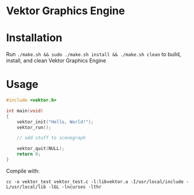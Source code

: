 Vektor Graphics Engine
==============

Installation
==============

Run `./make.sh && sudo ./make.sh install && ./make.sh clean` to build, install, and clean Vektor Graphics Engine

Usage
==============
```C
#include <vektor.h>

int main(void)
{
	vektor_init("Hello, World!");
	vektor_run();

	// add stuff to scenegraph

	vektor_quit(NULL);
	return 0;
}

```

Compile with:

`cc -o vektor_test vektor_test.c -l:libvektor.a -I/usr/local/include -L/usr/local/lib -lGL -lncurses -lthr`
